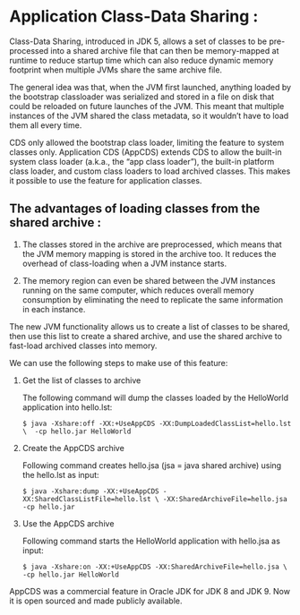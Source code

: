 # Application Class-Data Sharing : 

Class-Data Sharing, introduced in JDK 5, allows a set of classes to be pre-processed into a shared archive file that can then be memory-mapped at runtime 
to reduce startup time which can also reduce dynamic memory footprint when multiple JVMs share the same archive file.

The general idea was that, when the JVM first launched, anything loaded by the bootstrap classloader was serialized and stored in a file on disk that could be reloaded on future launches of the JVM. This meant that multiple instances of the JVM shared the class metadata, so it wouldn’t have to load them all every time.

CDS only allowed the bootstrap class loader, limiting the feature to system classes only. Application CDS (AppCDS) extends CDS to allow the built-in 
system class loader (a.k.a., the “app class loader”), the built-in platform class loader, and custom class loaders to load archived classes. 
This makes it possible to use the feature for application classes.

## The advantages of loading classes from the shared archive :

1) The classes stored in the archive are preprocessed, which means that the JVM memory mapping is stored in the archive too. It reduces the overhead of class-loading when a JVM instance starts.

2) The memory region can even be shared between the JVM instances running on the same computer, which reduces overall memory consumption by eliminating the need to replicate the same information in each instance.

The new JVM functionality allows us to create a list of classes to be shared, then use this list to create a shared archive, and use the shared archive to fast-load archived classes into memory.

We can use the following steps to make use of this feature:

1. Get the list of classes to archive

    The following command will dump the classes loaded by the HelloWorld application into hello.lst:

    `$ java -Xshare:off -XX:+UseAppCDS -XX:DumpLoadedClassList=hello.lst \ 
      -cp hello.jar HelloWorld`
    
2. Create the AppCDS archive

    Following command creates hello.jsa (jsa = java shared archive) using the hello.lst as input:

    `$ java -Xshare:dump -XX:+UseAppCDS -XX:SharedClassListFile=hello.lst \
        -XX:SharedArchiveFile=hello.jsa -cp hello.jar`
    
3. Use the AppCDS archive

    Following command starts the HelloWorld application with hello.jsa as input:

    `$ java -Xshare:on -XX:+UseAppCDS -XX:SharedArchiveFile=hello.jsa \
        -cp hello.jar HelloWorld`
    
AppCDS was a commercial feature in Oracle JDK for JDK 8 and JDK 9. Now it is open sourced and made publicly available.
